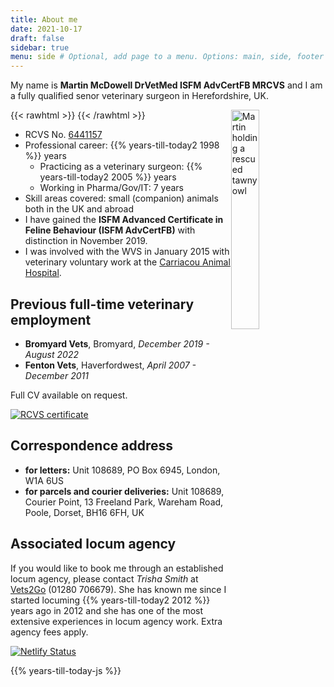 ```yaml
---
title: About me
date: 2021-10-17
draft: false
sidebar: true
menu: side # Optional, add page to a menu. Options: main, side, footer
---
```

My name is **Martin McDowell DrVetMed ISFM AdvCertFB MRCVS** and I am a fully qualified senor veterinary surgeon in Herefordshire, UK.

{{< rawhtml >}}
  <img src="/img/martin-tawnyowl.jpg" alt="Martin holding a rescued tawny owl" style="width: 30%; height: auto;float: right; margin-right: 0px;">
{{< /rawhtml >}}

* RCVS No. [6441157](https://findavet.rcvs.org.uk/find-a-vet-surgeon/martin-mcdowell-6441157/)
* Professional career: {{% years-till-today2 1998 %}} years
  * Practicing as a veterinary surgeon: {{% years-till-today2 2005 %}} years
  * Working in Pharma/Gov/IT: 7 years
* Skill areas covered: small (companion) animals both in the UK and abroad
* I have gained the **ISFM Advanced Certificate in Feline Behaviour (ISFM AdvCertFB)** with distinction in November 2019.
* I was involved with the WVS in January 2015 with veterinary voluntary work at the [Carriacou Animal Hospital](https://blog.mcdowell.si/categories/carriacou-2015/).

## Previous full-time veterinary employment
* **Bromyard Vets**, Bromyard, *December 2019 - August 2022*
* **Fenton Vets**, Haverfordwest, *April 2007 - December 2011*

Full CV available on request. 

[![RCVS certificate](/img/MRCVS-certificate-213x300.jpg)](https://img.mcdowell.si/MRCVS-certificate.jpg)

## Correspondence address
* **for letters:** Unit 108689, PO Box 6945, London, W1A 6US  
* **for parcels and courier deliveries:** Unit 108689, Courier Point, 13 Freeland Park, Wareham Road, Poole, Dorset, BH16 6FH, UK

## Associated locum agency
If you would like to book me through an established locum agency, please contact *Trisha Smith* at [Vets2Go](https://www.vets2go.co.uk/) (01280 706679). She has known me since I started locuming {{% years-till-today2 2012 %}} years ago in 2012 and she has one of the most extensive experiences in locum agency work. Extra agency fees apply.

[![Netlify Status](https://api.netlify.com/api/v1/badges/6a01ee8f-ce8f-46ee-9e81-9ce11e00c42a/deploy-status)](https://app.netlify.com/sites/martinvet/deploys)

{{% years-till-today-js %}}